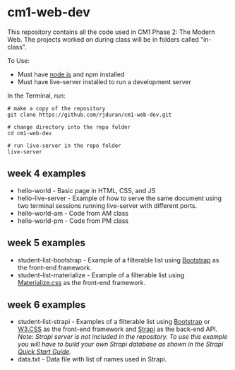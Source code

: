 # cm1-web-dev

This repository contains all the code used in CM1 Phase 2: The Modern Web. The projects worked on during class will be in folders called "in-class".

To Use:

* Must have [node.js](https://nodejs.org/en/) and npm installed
* Must have live-server installed to run a development server

In the Terminal, run:

```
# make a copy of the repository
git clone https://github.com/rjduran/cm1-web-dev.git

# change directory into the repo folder
cd cm1-web-dev

# run live-server in the repo folder
live-server
```

## week 4 examples

* hello-world - Basic page in HTML, CSS, and JS
* hello-live-server - Example of how to serve the same document using two terminal sessions running live-server with different ports. 
* hello-world-am - Code from AM class
* hello-world-pm - Code from PM class

## week 5 examples

* student-list-bootstrap - Example of a filterable list using [Bootstrap](https://getbootstrap.com/) as the front-end framework.
* student-list-materialize - Example of a filterable list using [Materialize.css](https://materializecss.com/) as the front-end framework.

## week 6 examples

* student-list-strapi - Examples of a filterable list using [Bootstrap](https://getbootstrap.com/) or [W3.CSS](https://www.w3schools.com/w3css/) as the front-end framework and [Strapi](https://strapi.io/) as the back-end API. _Note: Strapi server is not included in the repository. To use this example you will have to build your own Strapi database as shown in the Strapi [Quick Start Guide](https://strapi.io/documentation/v3.x/getting-started/quick-start.html)._
* data.txt - Data file with list of names used in Strapi.